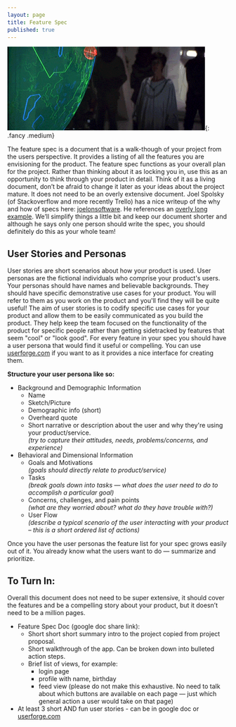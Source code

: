 ```yaml
---
layout: page
title: Feature Spec
published: true
---
```



![](img/feature_spec.gif){: .fancy .medium}

The feature spec is a document that is a walk-though of your project from the users perspective. It provides a listing of all the features you are envisioning for the product. The feature spec functions as your overall plan for the project. Rather than thinking about it as locking you in, use this as an opportunity to think through your product in detail. Think of it as a living document, don’t be afraid to change it later as your ideas about the project mature. It does not need to be an overly extensive document. Joel Spolsky (of Stackoverflow and more recently Trello) has a nice writeup of the why and how of specs here: [joelonsoftware](http://www.joelonsoftware.com/articles/fog0000000035.html). He references an [overly long example](http://www.joelonsoftware.com/articles/WhatTimeIsIt.html). We’ll simplify things a little bit and keep our document shorter and although he says only one person should write the spec, you should definitely do this as your whole team!

## User Stories and Personas

User stories are short scenarios about how your product is used.  User personas are the fictional individuals who comprise your product's users.  Your personas should have names and believable backgrounds.  They should have specific demonstrative use cases for your product.  You will refer to them as you work on the product and you'll find they will be quite useful!  The aim of user stories is to codify specific use cases for your product and allow them to be easily communicated as you build the product.  They help keep the team focused on the functionality of the product for specific people rather than getting sidetracked by features that seem "cool" or "look good".  For every feature in your spec you should have a user persona that would find it useful or compelling. You can use [userforge.com](http://userforge.com) if you want to as it provides a nice interface for creating them.

__Structure your user persona like so:__

* Background and Demographic Information
  * Name
  * Sketch/Picture
  * Demographic info (short)
  * Overheard quote
  * Short narrative or description about the user and why they're using your product/service.
    <br>*(try to capture their attitudes, needs, problems/concerns, and experience)*
* Behavioral and Dimensional Information
  * Goals and Motivations
    <br>*(goals should directly relate to product/service)*
  * Tasks
    <br>*(break goals down into tasks — what does the user need to do to accomplish a particular goal)*
  * Concerns, challenges, and pain points
    <br>*(what are they worried about? what do they have trouble with?)*
  * User Flow
    <br>*(describe a typical scenario of the user interacting with your product – this is a short ordered list of actions)*


Once you have the user personas the feature list for your spec grows easily out of it.  You already know what the users want to do — summarize and prioritize.


## To Turn In:

Overall this document does not need to be super extensive, it should cover the features and be a compelling story about your product, but it doesn’t need to be a million pages.

* Feature Spec Doc (google doc share link):
  * Short short short summary intro to the project copied from project proposal.
  * Short walkthrough of the app. Can be broken down into bulleted action steps.
  * Brief list of views, for example:
    * login page
    * profile with name, birthday
    * feed view
    (please do not make this exhaustive. No need to talk about which buttons are available on each page — just which general action a user would take on that page)
* At least 3 short AND fun user stories - can be in google doc or [userforge.com](http://userforge.com)
